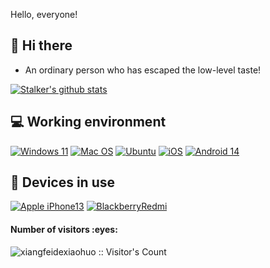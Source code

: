 Hello, everyone!

## 👋 Hi there
 * An ordinary person who has escaped the low-level taste!

[![Stalker's github stats](https://github-readme-stats.vercel.app/api?username=xiangfeidexiaohuo&show_icons=true&theme=onedark)](https://github.com/xiangfeidexiaohuo)

## 💻 Working environment
[![Windows 11](https://img.shields.io/badge/Windows%2011-00adef?style=flat-square&logo=windows&logoColor=ffffff)](https://www.microsoft.com/zh-cn/windows/windows-11) [![Mac OS](https://img.shields.io/badge/MacOS%20Sonoma%20-f45242?style=flat-square&logo=MacOS&Color=ffffff)](https://support.apple.com/zh-cn/macos/) [![Ubuntu](https://img.shields.io/badge/Ubuntu%2022%2e04-dd4814?style=flat-square&logo=ubuntu&logoColor=ffffff)](https://releases.ubuntu.com/jammy/) [![iOS](https://img.shields.io/badge/16-f13232?style=flat-square&logo=ios&logoColor=ffffff)](https://www.apple.com.cn/ios/ios-17/) [![Android 14](https://img.shields.io/badge/Android%2014-6ddc84?style=flat-square&logo=android&logoColor=ffffff)](https://www.android.com/intl/zh-CN_cn/android-14/)

## 📱 Devices in use
[![Apple iPhone13](https://img.shields.io/badge/Apple%20iPhone%2013-fd5355?style=flat-square&logo=apple&logoColor=ffffff)](https://www.apple.com.cn/iphone-13/) [![BlackberryRedmi](https://img.shields.io/badge/Redmi%20K60-adse58?style=flat-square&logo=Xiaomi&logoColor=ffffff)](https://www.mi.com/redmi-k60)


<h4 align="left">Number of visitors :eyes:</h4>
<p align="left"><img src="https://profile-counter.glitch.me/xiangfeidexiaohuo/count.svg" alt="xiangfeidexiaohuo :: Visitor's Count" /></p>
